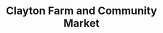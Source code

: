 ---
title: "Clayton Farm and Community Market"
url: /clayton/clayton-farm-and-community-market/
shop: farm
---